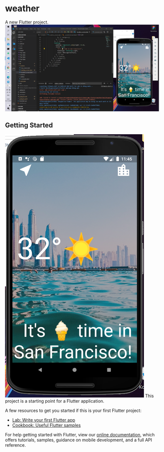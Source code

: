 # weather

A new Flutter project.
![screen](https://github.com/Anna-Myzukina/Bootcamp-flutter/blob/master/weather/images/11.PNG)

## Getting Started

![screen](https://github.com/Anna-Myzukina/Bootcamp-flutter/blob/master/weather/images/12.PNG)
This project is a starting point for a Flutter application.

A few resources to get you started if this is your first Flutter project:

- [Lab: Write your first Flutter app](https://flutter.dev/docs/get-started/codelab)
- [Cookbook: Useful Flutter samples](https://flutter.dev/docs/cookbook)

For help getting started with Flutter, view our
[online documentation](https://flutter.dev/docs), which offers tutorials,
samples, guidance on mobile development, and a full API reference.
